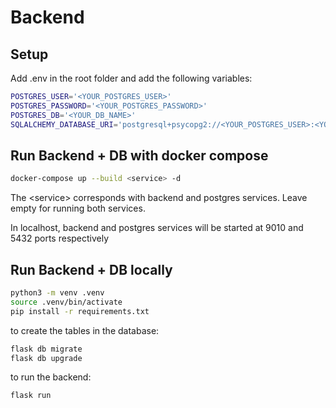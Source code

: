  # Backend

## Setup

Add .env in the root folder and add the following variables:

```bash
POSTGRES_USER='<YOUR_POSTGRES_USER>'
POSTGRES_PASSWORD='<YOUR_POSTGRES_PASSWORD>'
POSTGRES_DB='<YOUR_DB_NAME>'
SQLALCHEMY_DATABASE_URI='postgresql+psycopg2://<YOUR_POSTGRES_USER>:<YOUR_POSTGRES_PASSWORD>@<POSTGRES_HOST>:5432/<POSTGRES_DATABASE>'
```

## Run Backend + DB with docker compose

```bash
docker-compose up --build <service> -d
```
The \<service> corresponds with backend and postgres services. Leave empty for
running both services.

In localhost, backend and postgres services will be started at 9010 and 5432
ports respectively

## Run Backend + DB locally

```bash
python3 -m venv .venv
source .venv/bin/activate
pip install -r requirements.txt
```

to create the tables in the database:

```bash
flask db migrate
flask db upgrade
```

to run the backend:

```bash
flask run
```



